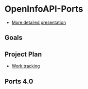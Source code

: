 # OpenInfoAPI-Ports

- [More detailed presentation](docs/Presentation.md)
## Goals

## Project Plan

- [Work tracking](docs/WorkTracking.md)

## Ports 4.0


